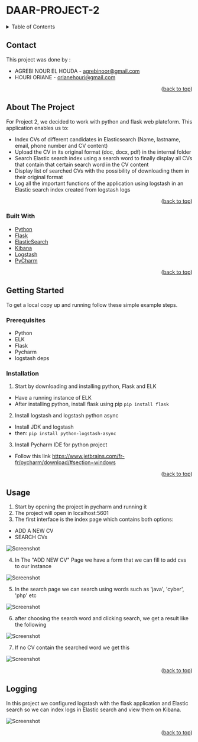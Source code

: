 # DAAR-PROJECT-2
<div id="top"></div>
<!--
*** This is PROJECT 2 DAAR 'building a CV index and search application using python, flask and ELK
-->


<!-- TABLE OF CONTENTS -->
<details>
  <summary>Table of Contents</summary>
  <ol>
    <li><a href="#contact">Contact</a></li>
    <li>
      <a href="#about-the-project">About The Project</a>
      <ul>
        <li><a href="#built-with">Built With</a></li>
      </ul>
    </li>
    <li>
      <a href="#getting-started">Getting Started</a>
      <ul>
        <li><a href="#prerequisites">Prerequisites</a></li>
        <li><a href="#installation">Installation</a></li>
      </ul>
    </li>
    <li><a href="#usage">Usage</a></li>
    <li><a href="#logging">Logging</a></li>
    
  </ol>
</details>



<!-- CONTACT -->
## Contact
This project was done by :
* AGREBI NOUR EL HOUDA - agrebinoor@gmail.com
* HOURI ORIANE - orianehouri@gmail.com 


<p align="right">(<a href="#top">back to top</a>)</p>


<!-- ABOUT THE PROJECT -->
## About The Project

For Project 2, we decided to work with python and flask web plateform. This application enables us to:

* Index CVs of different candidates in Elasticsearch (Name, lastname, email, phone number and CV content)
* Upload the CV in its original format (doc, docx, pdf) in the internal folder
* Search Elastic search index using a search word to finally display all CVs that contain that certain search word in the CV content
* Display list of searched CVs with the possibility of downloading them in their original format
* Log all the important functions of the application using logstash in an Elastic search index created from logstash logs 


<p align="right">(<a href="#top">back to top</a>)</p>


### Built With
* [Python](https://python.org/)
* [Flask](https://flask.palletsprojects.com/en/2.0.x/)
* [ElasticSearch](https://www.elastic.co/fr/)
* [Kibana](https://www.elastic.co/fr/kibana/)
* [Logstash](https://www.elastic.co/fr/logstash/)
* [PyCharm](https://www.jetbrains.com/fr-fr/pycharm/)



<p align="right">(<a href="#top">back to top</a>)</p>



<!-- GETTING STARTED -->
## Getting Started

To get a local copy up and running follow these simple example steps.

### Prerequisites

* Python
* ELK
* Flask
* Pycharm
* logstash deps

### Installation


1. Start by downloading and installing python, Flask and ELK
* Have a running instance of ELK
* After installing python, install flask using pip
   ```pip install flask```
2. Install logstash and logstash python async
* Install JDK and logstash 
* then:
```pip install python-logstash-async ```
3. Install Pycharm IDE for python project
* Follow this link https://www.jetbrains.com/fr-fr/pycharm/download/#section=windows

<p align="right">(<a href="#top">back to top</a>)</p>



<!-- USAGE -->
## Usage

1. Start by opening the project in pycharm and running it 
2. The project will open in localhost:5601
3. The first interface is the index page which contains both options:
* ADD A NEW CV
* SEARCH CVs

![Screenshot](index.PNG)

4. In The "ADD NEW CV" Page we have a form that we can fill to add cvs to our instance

![Screenshot](addcv.PNG)

5. In the search page we can search using words such as 'java', 'cyber', 'php' etc 

![Screenshot](search.PNG)

6. after choosing the search word and clicking search, we get a result like the following

![Screenshot](java.PNG)

7. If no CV contain the searched word we get this

![Screenshot](none.PNG)


<p align="right">(<a href="#top">back to top</a>)</p>

<!-- logging -->
## Logging
In this project we configured logstash with the flask application and Elastic search so we can index logs in Elastic search and view them on Kibana.

![Screenshot](logstash.PNG)
<p align="right">(<a href="#top">back to top</a>)</p>










